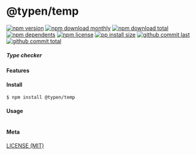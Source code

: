 # @typen/temp

[![npm version][badge-npm-version]][url-npm]
[![npm download monthly][badge-npm-download-monthly]][url-npm]
[![npm download total][badge-npm-download-total]][url-npm]
[![npm dependents][badge-npm-dependents]][url-github]
[![npm license][badge-npm-license]][url-npm]
[![pp install size][badge-pp-install-size]][url-pp]
[![github commit last][badge-github-last-commit]][url-github]
[![github commit total][badge-github-commit-count]][url-github]

[//]: <> (Shields)
[badge-npm-version]: https://flat.badgen.net/npm/v/@typen/temp
[badge-npm-download-monthly]: https://flat.badgen.net/npm/dm/@typen/temp
[badge-npm-download-total]:https://flat.badgen.net/npm/dt/@typen/temp
[badge-npm-dependents]: https://flat.badgen.net/npm/dependents/@typen/temp
[badge-npm-license]: https://flat.badgen.net/npm/license/@typen/temp
[badge-pp-install-size]: https://flat.badgen.net/packagephobia/install/@typen/temp
[badge-github-last-commit]: https://flat.badgen.net/github/last-commit/hoyeungw/typen
[badge-github-commit-count]: https://flat.badgen.net/github/commits/hoyeungw/typen

[//]: <> (Link)
[url-npm]: https://npmjs.org/package/@typen/temp
[url-pp]: https://packagephobia.now.sh/result?p=@typen/temp
[url-github]: https://github.com/hoyeungw/typen

##### Type checker

#### Features

#### Install
```console
$ npm install @typen/temp
```

#### Usage
```js
```

#### Meta
[LICENSE (MIT)](LICENSE)
